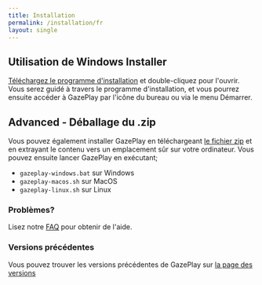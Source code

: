```yaml
---
title: Installation
permalink: /installation/fr
layout: single
---
```


## Utilisation de Windows Installer
[Téléchargez le programme d'installation](https://github.com/GazePlay/GazePlay/releases/latest/download/GazePlayInstaller.exe) et double-cliquez pour l'ouvrir. Vous serez guidé à travers le programme d'installation, et vous pourrez ensuite accéder à GazePlay par l'icône du bureau ou via le menu Démarrer.

## Advanced - Déballage du .zip
Vous pouvez également installer GazePlay en téléchargeant [le fichier zip]({{site.zip_url}}) et en extrayant le contenu vers un emplacement sûr sur votre ordinateur. Vous pouvez ensuite lancer GazePlay en exécutant;
* `gazeplay-windows.bat` sur Windows
* `gazeplay-macos.sh` sur MacOS
* `gazeplay-linux.sh` sur Linux

### Problèmes?
Lisez notre [FAQ]({{site.baseurl}}/faq/fr) pour obtenir de l'aide.

### Versions précédentes
Vous pouvez trouver les versions précédentes de GazePlay sur [la page des versions](https://github.com/GazePlay/GazePlay/releases)
